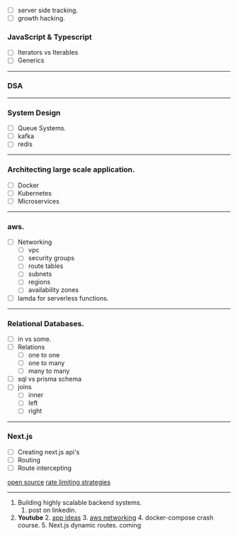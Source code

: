 - [ ] server side tracking.
- [ ] growth hacking.

### JavaScript & Typescript

- [ ] Iterators vs Iterables
- [ ] Generics

---

### DSA

---

### System Design 

- [ ] Queue Systems.
- [ ] kafka
- [ ] redis

---
### Architecting large scale application.

- [ ] Docker
- [ ] Kubernetes
- [ ] Microservices

---
### aws.

- [ ] Networking
	- [ ] vpc
	- [ ] security groups
	- [ ] route tables
	- [ ] subnets
	- [ ] regions
	- [ ] availability zones
- [ ] lamda for serverless functions.

---

### Relational Databases.

- [ ] in vs some.
- [ ] Relations
	- [ ] one to one
	- [ ] one to many
	- [ ] many to many
- [ ] sql vs prisma schema
- [ ] joins
	- [ ] inner
	- [ ] left
	- [ ] right

---

### Next.js 

- [ ] Creating next.js api's
- [ ] Routing
- [ ] Route intercepting

[open source](https://www.youtube.com/watch?v=o6xikISiz2w)
[rate limiting strategies](https://www.youtube.com/watch?v=eR66m7TaV5A&ab_channel=PiyushGarg)


---



1. Building highly scalable backend systems.
	1. post on linkedin.
3. **Youtube**
	2. [app ideas](https://www.youtube.com/watch?v=hCMEGQfLIEM&list=WL&index=3&t=543s)
	3. [aws networking](https://www.youtube.com/watch?v=2doSoMN2xvI)
	4. docker-compose crash course.
	5. Next.js dynamic routes.
coming 